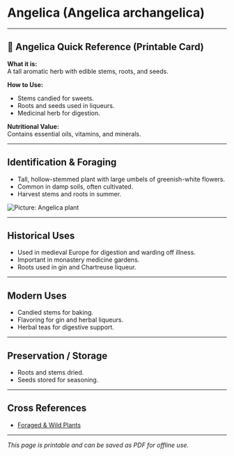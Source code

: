 # Angelica (Angelica archangelica)

---

## 📜 Angelica Quick Reference (Printable Card)

**What it is:**  
A tall aromatic herb with edible stems, roots, and seeds.  

**How to Use:**  
- Stems candied for sweets.  
- Roots and seeds used in liqueurs.  
- Medicinal herb for digestion.  

**Nutritional Value:**  
Contains essential oils, vitamins, and minerals.  

---

## Identification & Foraging  

- Tall, hollow-stemmed plant with large umbels of greenish-white flowers.  
- Common in damp soils, often cultivated.  
- Harvest stems and roots in summer.  

![Picture: Angelica plant](placeholder-angelica.jpg)

---

## Historical Uses  

- Used in medieval Europe for digestion and warding off illness.  
- Important in monastery medicine gardens.  
- Roots used in gin and Chartreuse liqueur.  

---

## Modern Uses  

- Candied stems for baking.  
- Flavoring for gin and herbal liqueurs.  
- Herbal teas for digestive support.  

---

## Preservation / Storage  

- Roots and stems dried.  
- Seeds stored for seasoning.  

---

## Cross References  

- [Foraged & Wild Plants](plants-index.md)  

---

*This page is printable and can be saved as PDF for offline use.*
